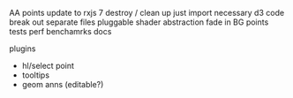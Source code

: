 
AA points
update to rxjs 7
destroy / clean up
just import necessary d3 code
break out separate files
pluggable shader abstraction
fade in BG points
tests
perf benchamrks
docs

plugins
- hl/select point
- tooltips
- geom anns (editable?)